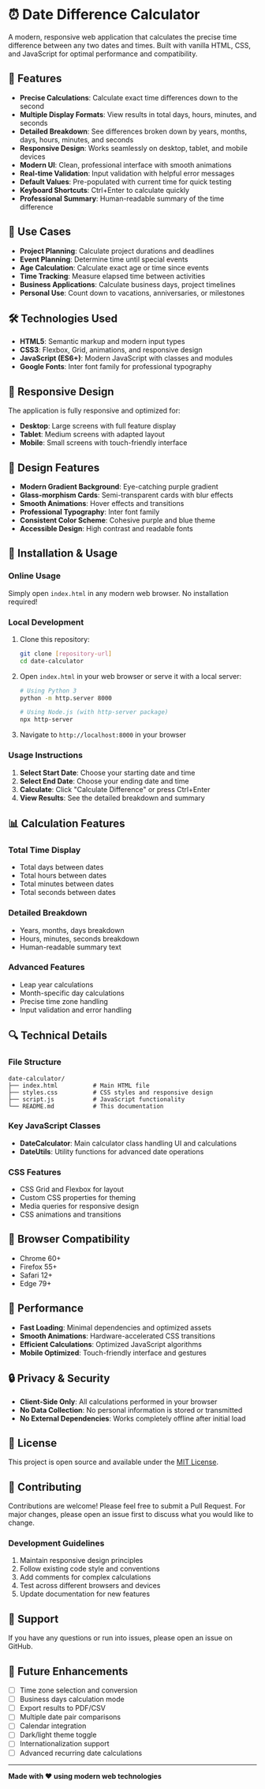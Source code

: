 # ⏰ Date Difference Calculator

A modern, responsive web application that calculates the precise time difference between any two dates and times. Built with vanilla HTML, CSS, and JavaScript for optimal performance and compatibility.

## 🚀 Features

- **Precise Calculations**: Calculate exact time differences down to the second
- **Multiple Display Formats**: View results in total days, hours, minutes, and seconds
- **Detailed Breakdown**: See differences broken down by years, months, days, hours, minutes, and seconds
- **Responsive Design**: Works seamlessly on desktop, tablet, and mobile devices
- **Modern UI**: Clean, professional interface with smooth animations
- **Real-time Validation**: Input validation with helpful error messages
- **Default Values**: Pre-populated with current time for quick testing
- **Keyboard Shortcuts**: Ctrl+Enter to calculate quickly
- **Professional Summary**: Human-readable summary of the time difference

## 🎯 Use Cases

- **Project Planning**: Calculate project durations and deadlines
- **Event Planning**: Determine time until special events
- **Age Calculation**: Calculate exact age or time since events
- **Time Tracking**: Measure elapsed time between activities
- **Business Applications**: Calculate business days, project timelines
- **Personal Use**: Count down to vacations, anniversaries, or milestones

## 🛠️ Technologies Used

- **HTML5**: Semantic markup and modern input types
- **CSS3**: Flexbox, Grid, animations, and responsive design
- **JavaScript (ES6+)**: Modern JavaScript with classes and modules
- **Google Fonts**: Inter font family for professional typography

## 📱 Responsive Design

The application is fully responsive and optimized for:
- **Desktop**: Large screens with full feature display
- **Tablet**: Medium screens with adapted layout
- **Mobile**: Small screens with touch-friendly interface

## 🎨 Design Features

- **Modern Gradient Background**: Eye-catching purple gradient
- **Glass-morphism Cards**: Semi-transparent cards with blur effects
- **Smooth Animations**: Hover effects and transitions
- **Professional Typography**: Inter font family
- **Consistent Color Scheme**: Cohesive purple and blue theme
- **Accessible Design**: High contrast and readable fonts

## 🔧 Installation & Usage

### Online Usage
Simply open `index.html` in any modern web browser. No installation required!

### Local Development
1. Clone this repository:
   ```bash
   git clone [repository-url]
   cd date-calculator
   ```

2. Open `index.html` in your web browser or serve it with a local server:
   ```bash
   # Using Python 3
   python -m http.server 8000
   
   # Using Node.js (with http-server package)
   npx http-server
   ```

3. Navigate to `http://localhost:8000` in your browser

### Usage Instructions
1. **Select Start Date**: Choose your starting date and time
2. **Select End Date**: Choose your ending date and time
3. **Calculate**: Click "Calculate Difference" or press Ctrl+Enter
4. **View Results**: See the detailed breakdown and summary

## 📊 Calculation Features

### Total Time Display
- Total days between dates
- Total hours between dates  
- Total minutes between dates
- Total seconds between dates

### Detailed Breakdown
- Years, months, days breakdown
- Hours, minutes, seconds breakdown
- Human-readable summary text

### Advanced Features
- Leap year calculations
- Month-specific day calculations
- Precise time zone handling
- Input validation and error handling

## 🔍 Technical Details

### File Structure
```
date-calculator/
├── index.html          # Main HTML file
├── styles.css          # CSS styles and responsive design
├── script.js           # JavaScript functionality
└── README.md           # This documentation
```

### Key JavaScript Classes
- **DateCalculator**: Main calculator class handling UI and calculations
- **DateUtils**: Utility functions for advanced date operations

### CSS Features
- CSS Grid and Flexbox for layout
- Custom CSS properties for theming
- Media queries for responsive design
- CSS animations and transitions

## 🌟 Browser Compatibility

- Chrome 60+
- Firefox 55+
- Safari 12+
- Edge 79+

## 🚀 Performance

- **Fast Loading**: Minimal dependencies and optimized assets
- **Smooth Animations**: Hardware-accelerated CSS transitions
- **Efficient Calculations**: Optimized JavaScript algorithms
- **Mobile Optimized**: Touch-friendly interface and gestures

## 🔒 Privacy & Security

- **Client-Side Only**: All calculations performed in your browser
- **No Data Collection**: No personal information is stored or transmitted
- **No External Dependencies**: Works completely offline after initial load

## 📝 License

This project is open source and available under the [MIT License](LICENSE).

## 🤝 Contributing

Contributions are welcome! Please feel free to submit a Pull Request. For major changes, please open an issue first to discuss what you would like to change.

### Development Guidelines
1. Maintain responsive design principles
2. Follow existing code style and conventions
3. Add comments for complex calculations
4. Test across different browsers and devices
5. Update documentation for new features

## 📧 Support

If you have any questions or run into issues, please open an issue on GitHub.

## 🎯 Future Enhancements

- [ ] Time zone selection and conversion
- [ ] Business days calculation mode
- [ ] Export results to PDF/CSV
- [ ] Multiple date pair comparisons
- [ ] Calendar integration
- [ ] Dark/light theme toggle
- [ ] Internationalization support
- [ ] Advanced recurring date calculations

---

**Made with ❤️ using modern web technologies**